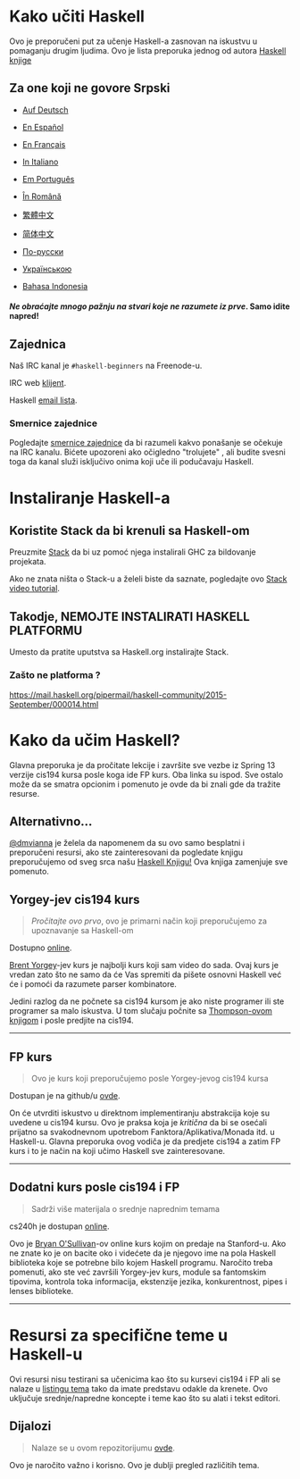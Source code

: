 # Kako učiti Haskell

Ovo je preporučeni put za učenje Haskell-a zasnovan na iskustvu u pomaganju drugim ljudima. Ovo je lista preporuka jednog od autora [Haskell knjige](http://haskellbook.com)

## Za one koji ne govore Srpski

* [Auf Deutsch](guide-de.md)

<!-- * [Στην ελληνική](guide-el.md) -->

* [En Español](guide-es.md)

* [En Français](guide-fr.md)

* [In Italiano](guide-it.md)

* [Em Português](guide-pt.md)

* [În Română](guide-ro.md)

* [繁體中文](guide-zh_tw.md)

* [简体中文](guide-zh_CN.md)

* [По-русски](guide-ru.md)

* [Українською](guide-ua.md)

* [Bahasa Indonesia](guide-id.md)

#### *Ne obraćajte mnogo pažnju na stvari koje ne razumete iz prve*. Samo idite napred!

## Zajednica

Naš IRC kanal je `#haskell-beginners` na Freenode-u.

IRC web [klijent](http://webchat.freenode.net/).

Haskell [email lista](https://wiki.haskell.org/Mailing_lists).


### Smernice zajednice

Pogledajte [smernice zajednice](coc.md) da bi razumeli kakvo ponašanje se očekuje na IRC kanalu. Bićete upozoreni ako očigledno "trolujete" , ali budite svesni toga da kanal služi isključivo onima koji uče ili podučavaju Haskell.


# Instaliranje Haskell-a

## Koristite Stack da bi krenuli sa Haskell-om

Preuzmite [Stack](http://haskellstack.org) da bi uz pomoć njega instalirali GHC za bildovanje projekata.

Ako ne znata ništa o Stack-u a želeli biste da saznate, pogledajte ovo [Stack video tutorial](https://www.youtube.com/watch?v=sRonIB8ZStw).


## Takodje, NEMOJTE INSTALIRATI HASKELL PLATFORMU

Umesto da pratite uputstva sa Haskell.org instalirajte Stack.

### Zašto ne platforma ?

https://mail.haskell.org/pipermail/haskell-community/2015-September/000014.html


# Kako da učim Haskell?

Glavna preporuka je da pročitate lekcije i završite sve vezbe iz Spring 13 verzije cis194 kursa posle koga ide FP kurs. Oba linka su ispod. Sve ostalo može da se smatra opcionim i pomenuto je ovde da bi znali gde da tražite resurse.

## Alternativno...

[@dmvianna](https://github.com/dmvianna) je želela da napomenem da su ovo samo besplatni i preporučeni resursi, ako ste zainteresovani da pogledate knjigu preporučujemo od sveg srca našu [Haskell Knjigu!](http://haskellbook.com) Ova knjiga zamenjuje sve pomenuto.

## Yorgey-jev cis194 kurs

> *Pročitajte ovo prvo*, ovo je primarni način koji preporučujemo za upoznavanje sa Haskell-om

Dostupno [online](http://www.seas.upenn.edu/~cis194/spring13/lectures.html).

[Brent Yorgey](https://byorgey.wordpress.com)-jev kurs je najbolji kurs koji sam video do sada. Ovaj kurs je vredan zato što ne samo da će Vas spremiti da pišete osnovni Haskell već će i pomoći da razumete parser kombinatore.

Jedini razlog da ne počnete sa cis194 kursom je ako niste programer ili ste programer sa malo iskustva. 
U tom slučaju počnite sa [Thompson-ovom knjigom](http://www.haskellcraft.com/craft3e/Home.html) i posle predjite na cis194.

---

## FP kurs

> Ovo je kurs koji preporučujemo posle Yorgey-jevog cis194 kursa

Dostupan je na github/u [ovde](https://github.com/bitemyapp/fp-course).

On će utvrditi iskustvo u direktnom implementiranju abstrakcija koje
su uvedene u cis194 kursu. Ovo je praksa koja je *kritična* da bi se osećali
prijatno sa svakodnevnom upotrebom Fanktora/Aplikativa/Monada itd. u Haskell-u.
Glavna preporuka ovog vodiča je da predjete cis194 a zatim FP kurs i to je način
na koji učimo Haskell sve zainteresovane.

---

## Dodatni kurs posle cis194 i FP

> Sadrži više materijala o srednje naprednim temama

cs240h je dostupan [online](http://www.scs.stanford.edu/14sp-cs240h/).

Ovo je [Bryan O'Sullivan](https://github.com/bos)-ov online kurs kojim on predaje na
Stanford-u. Ako ne znate ko je on bacite oko i videćete da je njegovo ime na pola Haskell
biblioteka koje se potrebne bilo kojem Haskell programu.
Naročito treba pomenuti, ako ste već završili Yorgey-jev kurs,
module sa fantomskim tipovima, kontrola toka informacija, ekstenzije jezika, konkurentnost,
pipes i lenses biblioteke.

---

# Resursi za specifične teme u Haskell-u

Ovi resursi nisu testirani sa učenicima kao što su kursevi cis194 i FP ali se nalaze u [listingu tema](specific_topics.md) tako da imate predstavu odakle da krenete. Ovo uključuje srednje/napredne koncepte i teme kao što su alati i tekst editori.


## Dijalozi

> Nalaze se u ovom repozitorijumu [ovde](dialogues.md).

Ovo je naročito važno i korisno. Ovo je dublji pregled različitih tema.
